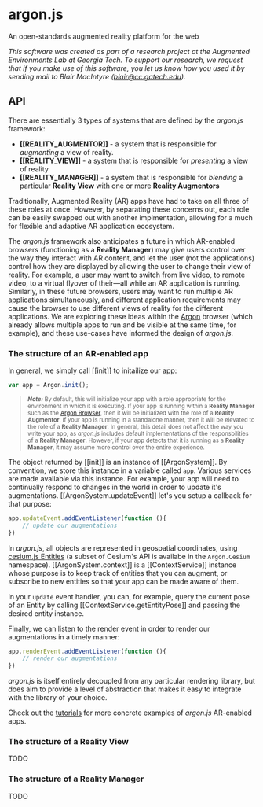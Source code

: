 # argon.js

An open-standards augmented reality platform for the web

*This software was created as part of a research project at the 
Augmented Environments Lab at Georgia Tech.  To support our research, 
we request that if you make use of this software, you let us know 
how you used it by sending mail to Blair MacIntyre (blair@cc.gatech.edu).*

## API

There are essentially 3 types of systems that are defined by the *argon.js* framework:

* **[[REALITY_AUGMENTOR]]** - a system that is responsible for *augmenting* a view of reality. 
* **[[REALITY_VIEW]]** - a system that is responsible for *presenting* a view of reality
* **[[REALITY_MANAGER]]** - a system that is responsible for *blending* a particular **Reality View** with
one or more **Reality Augmentors**

Traditionally, Augmented Reality (AR) apps have had to take on all three of these roles 
at once. However, by separating these concerns out, each role can be easily swapped out 
with another implmentation, allowing for a much for flexible and adaptive AR application 
ecosystem. 

The *argon.js* framework also anticipates a future in which AR-enabled browsers 
(functioning as a **Reality Manager**) may give users control over the way they interact 
with AR content, and let the user (not the applications) control how they are displayed
by allowing the user to change their view of reality. For example, a user may want to
switch from live video, to remote video, to a virtual flyover of their—all while an AR
application is running. Similarly, in these future browsers, users may want to run 
multiple AR applications simultaneously, and different application requirements may 
cause the browser to use different views of reality for the different applications. 
We are exploring these ideas within the [Argon](http://argonjs.io/argon-app/) browser 
(which already allows multiple apps to run and be visible at the same time, for example), 
and these use-cases have informed the design of *argon.js*.

### The structure of an AR-enabled app

In general, we simply call [[init]] to initailize our app:

```js
var app = Argon.init();
```

> <sub> ***Note:*** By default, this will initialize your app with a role appropriate for 
the environment in which it is executing. If your app is running within a 
**Reality Manager** such as the [Argon Browser](http://argonjs.io/argon-app/), 
then it will be initialized with the role of a **Reality Augmentor**. If your app 
is running in a standalone manner, then it will be elevated to the role of a 
**Reality Manager**. In general, this detail does not affect the way you write your app, 
as *argon.js* includes default implementations of the responsbilities of a 
**Reality Manager**. However, if your app detects that it is running as a 
**Reality Manager**, it may assume more control over the entire experience.</sub>

The object returned by [[init]] is an instance of [[ArgonSystem]]. By convention, we 
store this instance in a variable called `app`. Various services are made available 
via this instance. For example, your app will need to continually respond to changes 
in the world in order to update it's augmentations. [[ArgonSystem.updateEvent]] 
let's you setup a callback for that purpose:

```ts
app.updateEvent.addEventListener(function (){
    // update our augmentations
})
```

In *argon.js*, all objects are represented in geospatial coordinates, using [cesium.js 
Entities](https://cesiumjs.org/Cesium/Build/Documentation/Entity.html) (a subset 
of Cesium's API is availabe in the `Argon.Cesium` namespace). [[ArgonSystem.context]] 
is a [[ContextService]] instance whose purpose is to keep track of entities that you 
can augment, or subscribe to new entities so that your app can be made aware of them.

In your `update` event handler, you can, for example, query the current 
pose of an Entity by calling [[ContextService.getEntityPose]] and 
passing the desired entity instance.

Finally, we can listen to the render event in order to render
our augmentations in a timely manner:

```ts
app.renderEvent.addEventListener(function (){
    // render our augmentations
})
```

*argon.js* is itself entirely decoupled from any particular rendering library, 
but does aim to provide a level of abstraction that makes it easy to integrate
with the library of your choice. 

Check out the [tutorials](http://docs.argonjs.io/tutorials/) for more 
concrete examples of *argon.js* AR-enabled apps. 

### The structure of a Reality View

TODO

### The structure of a Reality Manager

TODO